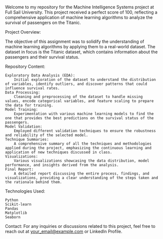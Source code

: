 
Welcome to my repository for the Machine Intelligence Systems project at Full Sail University. This project received a perfect score of 100, reflecting a comprehensive application of machine learning algorithms to analyze the survival of passengers on the Titanic.

Project Overview:

The objective of this assignment was to solidify the understanding of machine learning algorithms by applying them to a real-world dataset. The dataset in focus is the Titanic dataset, which contains information about the passengers and their survival status.

Repository Content:

    Exploratory Data Analysis (EDA):
        Initial exploration of the dataset to understand the distribution of variables, identify outliers, and discover patterns that could influence survival rates.
    Data Processing:
        Cleaning and preprocessing of the dataset to handle missing values, encode categorical variables, and feature scaling to prepare the data for training.
    Model Training:
        Experimentation with various machine learning models to find the one that provides the best predictions on the survival status of the passengers.
    Model Validation:
        Employed different validation techniques to ensure the robustness and reliability of the selected model.
    Technique Summaries:
        A comprehensive summary of all the techniques and methodologies applied during the project, emphasizing the continuous learning and application of new techniques discussed in class.
    Visualizations:
        Various visualizations showcasing the data distribution, model performance, and insights derived from the analysis.
    Final Report:
        A detailed report discussing the entire process, findings, and visualizations, providing a clear understanding of the steps taken and the rationale behind them.

Technologies Used:

    Python
    Scikit-learn
    Pandas
    Matplotlib
    Seaborn

Contact:
For any inquiries or discussions related to this project, feel free to reach out at your_email@example.com or LinkedIn Profile.
